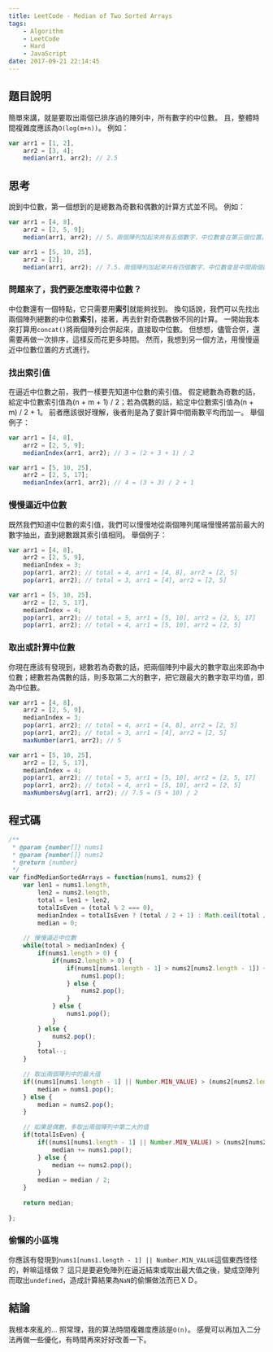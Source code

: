 ```yaml
---
title: LeetCode - Median of Two Sorted Arrays
tags: 
    - Algorithm
    - LeetCode
    - Hard
    - JavaScript
date: 2017-09-21 22:14:45
---
```


## 題目說明
簡單來講，就是要取出兩個已排序過的陣列中，所有數字的中位數。 且，整體時間複雜度應該為`O(log(m+n))`。
例如：
``` javascript
var arr1 = [1, 2],
    arr2 = [3, 4];
    median(arr1, arr2); // 2.5
```

## 思考
說到中位數，第一個想到的是總數為奇數和偶數的計算方式並不同。
例如：
``` javascript
var arr1 = [4, 8],
    arr2 = [2, 5, 9];
    median(arr1, arr2); // 5，兩個陣列加起來共有五個數字，中位數會在第三個位置。
```

``` javascript
var arr1 = [5, 10, 25],
    arr2 = [2];
    median(arr1, arr2); // 7.5，兩個陣列加起來共有四個數字，中位數會是中間兩個數字的平均值，(5 + 10) / 2 = 7.5。
```

### 問題來了，我們要怎麼取得中位數？
中位數還有一個特點，它只需要用**索引**就能夠找到。 換句話說，我們可以先找出兩個陣列總數的中位數**索引**，接著，再去針對奇偶數做不同的計算。 一開始我本來打算用`concat()`將兩個陣列合併起來，直接取中位數。 但想想，儘管合併，還需要再做一次排序，這樣反而花更多時間。 然而，我想到另一個方法，用慢慢逼近中位數位置的方式進行。

### 找出索引值
在逼近中位數之前，我們一樣要先知道中位數的索引值。 假定總數為奇數的話，給定中位數索引值為(n + m + 1) / 2；若為偶數的話，給定中位數索引值為(n + m) / 2 + 1。 前者應該很好理解，後者則是為了要計算中間兩數平均而加一。
舉個例子：
``` javascript
var arr1 = [4, 8],
    arr2 = [2, 5, 9];
    medianIndex(arr1, arr2); // 3 = (2 + 3 + 1) / 2 
```

``` javascript
var arr1 = [5, 10, 25],
    arr2 = [2, 5, 17];
    medianIndex(arr1, arr2); // 4 = (3 + 3) / 2 + 1
```
### 慢慢逼近中位數
既然我們知道中位數的索引值，我們可以慢慢地從兩個陣列尾端慢慢將當前最大的數字抽出，直到總數跟其索引值相同。
舉個例子：
``` javascript
var arr1 = [4, 8],
    arr2 = [2, 5, 9],
    medianIndex = 3;
    pop(arr1, arr2); // total = 4, arr1 = [4, 8], arr2 = [2, 5]
    pop(arr1, arr2); // total = 3, arr1 = [4], arr2 = [2, 5]
```

``` javascript
var arr1 = [5, 10, 25],
    arr2 = [2, 5, 17],
    medianIndex = 4;
    pop(arr1, arr2); // total = 5, arr1 = [5, 10], arr2 = [2, 5, 17]
    pop(arr1, arr2); // total = 4, arr1 = [5, 10], arr2 = [2, 5]
```

### 取出或計算中位數
你現在應該有發現到，總數若為奇數的話，把兩個陣列中最大的數字取出來即為中位數；總數若為偶數的話，則多取第二大的數字，把它跟最大的數字取平均值，即為中位數。
``` javascript
var arr1 = [4, 8],
    arr2 = [2, 5, 9],
    medianIndex = 3;
    pop(arr1, arr2); // total = 4, arr1 = [4, 8], arr2 = [2, 5]
    pop(arr1, arr2); // total = 3, arr1 = [4], arr2 = [2, 5]
    maxNumber(arr1, arr2); // 5
```

``` javascript
var arr1 = [5, 10, 25],
    arr2 = [2, 5, 17],
    medianIndex = 4;
    pop(arr1, arr2); // total = 5, arr1 = [5, 10], arr2 = [2, 5, 17]
    pop(arr1, arr2); // total = 4, arr1 = [5, 10], arr2 = [2, 5]
    maxNumbersAvg(arr1, arr2); // 7.5 = (5 + 10) / 2
```

## 程式碼
``` javascript
/**
 * @param {number[]} nums1
 * @param {number[]} nums2
 * @return {number}
 */
var findMedianSortedArrays = function(nums1, nums2) {
    var len1 = nums1.length,
        len2 = nums2.length,
        total = len1 + len2,
        totalIsEven = (total % 2 === 0),
        medianIndex = totalIsEven ? (total / 2 + 1) : Math.ceil(total / 2), // 找出索引值
        median = 0;
  
    // 慢慢逼近中位數
    while(total > medianIndex) {
        if(nums1.length > 0) {
            if(nums2.length > 0) {
                if(nums1[nums1.length - 1] > nums2[nums2.length - 1]) {
                    nums1.pop();
                } else {
                    nums2.pop();
                }
            } else {
                nums1.pop();
            }
        } else {
            nums2.pop();
        }
        total--;
    }
    
    // 取出兩個陣列中的最大值
    if((nums1[nums1.length - 1] || Number.MIN_VALUE) > (nums2[nums2.length - 1] || Number.MIN_VALUE)) {
        median = nums1.pop();
    } else {
        median = nums2.pop();
    }
  
    // 如果是偶數，多取出兩個陣列中第二大的值
    if(totalIsEven) {
        if((nums1[nums1.length - 1] || Number.MIN_VALUE) > (nums2[nums2.length - 1] || Number.MIN_VALUE)) {
            median += nums1.pop();
        } else {
            median += nums2.pop();
        }
        median = median / 2;
    }
    
    return median;
    
};
```

### 偷懶的小區塊
你應該有發現到`nums1[nums1.length - 1] || Number.MIN_VALUE`這個東西怪怪的，幹嘛這樣做？ 這只是要避免陣列在逼近結束或取出最大值之後，變成空陣列而取出`undefined`，造成計算結果為`NaN`的偷懶做法而已ＸＤ。

## 結論
我根本來亂的... 照常理，我的算法時間複雜度應該是`O(n)`。 感覺可以再加入二分法再做一些優化，有時間再來好好改善一下。